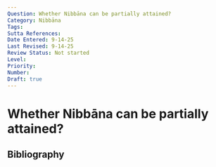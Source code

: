 ```yaml
---
Question: Whether Nibbāna can be partially attained?
Category: Nibbāna
Tags: 
Sutta References: 
Date Entered: 9-14-25
Last Revised: 9-14-25
Review Status: Not started
Level: 
Priority: 
Number: 
Draft: true
---
```


# Whether Nibbāna can be partially attained?

## Bibliography

<!-- 

Notes:



-->